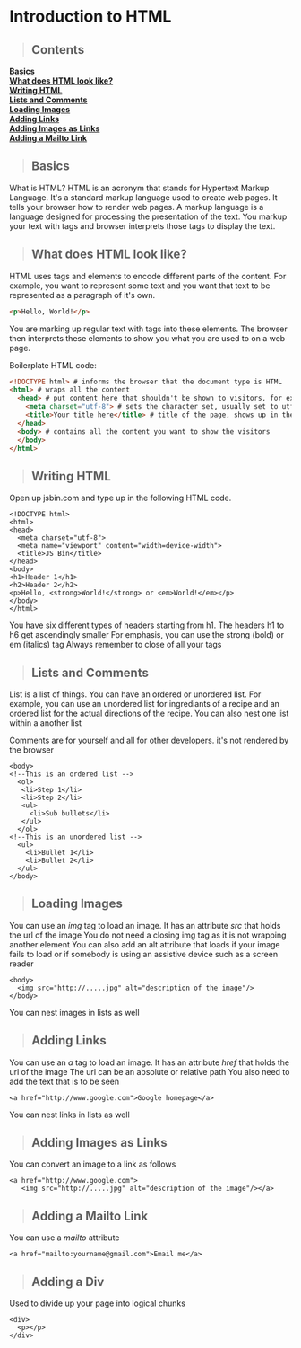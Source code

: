 # Introduction to HTML


> ## Contents

**[Basics](#basics)**<br>
**[What does HTML look like?](#HTMLlooklike)**<br>
**[Writing HTML](#WritinganewHTML)**<br>
**[Lists and Comments](#lists)**<br>
**[Loading Images](#loadingimages)**<br>
**[Adding Links](#links)**<br>
**[Adding Images as Links](#imglinks)**<br>
**[Adding a Mailto Link](#mailto)**<br>

<a name="basics"></a>
> ## Basics

What is HTML? HTML is an acronym that stands for Hypertext Markup Language. It's a standard markup language used to create web pages.
It tells your browser how to render web pages. A markup language is a language designed for processing the presentation of the text. You markup your text with tags and browser interprets those tags to display the text. 

<a name="HTMLlooklike"></a>
> ## What does HTML look like?

HTML uses tags and elements to encode different parts of the content.
For example, you want to represent some text and you want that text to be represented as a paragraph of it's own.

```html
<p>Hello, World!</p>
```
You are marking up regular text with tags into these elements. The browser then interprets these elements to show you what you are used to on a web page.

Boilerplate HTML code:

```html
<!DOCTYPE html> # informs the browser that the document type is HTML
<html> # wraps all the content
  <head> # put content here that shouldn't be shown to visitors, for example, link to style sheets or Javascript files
    <meta charset="utf-8"> # sets the character set, usually set to utf-8 which includes most characters in any language 
    <title>Your title here</title> # title of the page, shows up in the tab of the browser
  </head>
  <body> # contains all the content you want to show the visitors
  </body>
</html>
```
<a name="WritinganewHTML"></a>
> ## Writing HTML

Open up jsbin.com and type up in the following HTML code.

```
<!DOCTYPE html>
<html>
<head>
  <meta charset="utf-8">
  <meta name="viewport" content="width=device-width">
  <title>JS Bin</title>
</head>
<body>
<h1>Header 1</h1>
<h2>Header 2</h2>
<p>Hello, <strong>World!</strong> or <em>World!</em></p>
</body>
</html>
```

You have six different types of headers starting from h1. The headers h1 to h6 get ascendingly smaller
For emphasis, you can use the strong (bold) or em (italics) tag
Always remember to close of all your tags

<a name="lists"></a>
> ## Lists and Comments

List is a list of things. You can have an ordered or unordered list. For example, you can use an unordered list for ingrediants of a recipe and an ordered list for the actual directions of the recipe. You can also nest one list within a another list

Comments are for yourself and all for other developers. it's not rendered by the browser


```
<body>
<!--This is an ordered list -->
  <ol>
   <li>Step 1</li>
   <li>Step 2</li>
   <ul>
     <li>Sub bullets</li>
   </ul>
  </ol>
<!--This is an unordered list -->
  <ul>
    <li>Bullet 1</li>
    <li>Bullet 2</li>
  </ul>
</body>
```
<a name="loadingimages"></a>
> ## Loading Images

You can use an *img* tag to load an image.
It has an attribute *src* that holds the url of the image
You do not need a closing img tag as it is not wrapping another element
You can also add an alt attribute that loads if your image fails to load or if somebody is using an assistive device such as a screen reader

```
<body>
  <img src="http://.....jpg" alt="description of the image"/>
</body>
```
You can nest images in lists as well

<a name="links"></a>
> ## Adding Links

You can use an *a* tag to load an image.
It has an attribute *href* that holds the url of the image
The url can be an absolute or relative path 
You also need to add the text that is to be seen 

```
<a href="http://www.google.com">Google homepage</a>
```
You can nest links in lists as well

<a name="imglinks"></a>
> ## Adding Images as Links

You can convert an image to a link as follows

```
<a href="http://www.google.com">
   <img src="http://.....jpg" alt="description of the image"/></a>
```

<a name="mailto"></a>
> ## Adding a Mailto Link

You can use a *mailto* attribute

```
<a href="mailto:yourname@gmail.com">Email me</a>
```

<a name="div"></a>
> ## Adding a Div

Used to divide up your page into logical chunks

```
<div>
  <p></p>
</div>
```
